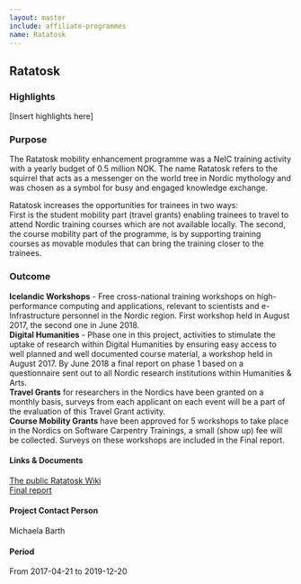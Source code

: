 ```yaml
---
layout: master
include: affiliate-programmes
name: Ratatosk
---
```


## Ratatosk

### Highlights
[Insert highlights here]

### Purpose
The Ratatosk mobility enhancement programme was a NeIC training activity with a yearly budget of 0.5 million NOK. The name Ratatosk refers to the squirrel that acts as a messenger on the world tree in Nordic mythology and was chosen as a symbol for busy and engaged knowledge exchange.

Ratatosk increases the opportunities for trainees in two ways:<br>
First is the student mobility part (travel grants) enabling trainees to travel to attend Nordic training courses which are not available locally. The second, the course mobility part of the programme, is by supporting training courses as movable modules that can bring the training closer to the trainees.
 
### Outcome
**Icelandic Workshops** - Free cross-national training workshops on high-performance computing and applications, relevant to scientists and e-Infrastructure personnel in the Nordic region. First workshop held in August 2017, the second one in June 2018.<br>
**Digital Humanities** - Phase one in this project, activities to stimulate the uptake of research within Digital Humanities by ensuring easy access to well planned and well documented course material, a workshop held in August 2017. By June 2018 a final report on phase 1 based on a questionnaire sent out to all Nordic research institutions within Humanities & Arts.<br>
**Travel Grants** for researchers in the Nordics have been granted on a monthly basis, surveys from each applicant on each event will be a part of the evaluation of this Travel Grant activity.<br>
**Course Mobility Grants** have been approved for 5 workshops to take place in the Nordics on Software Carpentry Trainings, a small (show up) fee will be collected. Surveys on these workshops are included in the Final report.

#### Links & Documents
[The public Ratatosk Wiki](https://wiki.neic.no/wiki/Ratatosk) <br/>
[Final report](https://wiki.neic.no/w/ext/img_auth.php/c/c3/191220-Ratatosk-Final_report.pdf)

#### Project Contact Person
Michaela Barth

#### Period
From 2017-04-21 to 2019-12-20
